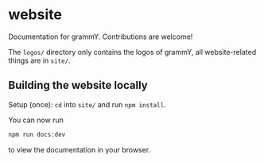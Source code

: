 # website

Documentation for grammY. Contributions are welcome!

The `logos/` directory only contains the logos of grammY, all website-related things are in `site/`.

## Building the website locally

Setup (once): `cd` into `site/` and run `npm install`.

You can now run

```bash
npm run docs:dev
```

to view the documentation in your browser.
